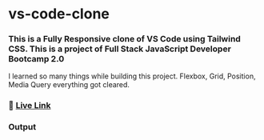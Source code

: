 # vs-code-clone

### This is a **Fully Responsive** clone of VS Code using **Tailwind CSS**. This is a project of Full Stack JavaScript Developer Bootcamp 2.0

I learned so many things while building this project. Flexbox, Grid, Position, Media Query everything got cleared.

### :rocket: [Live Link](https://vscode-clone-dipayan.netlify.app)

### Output
